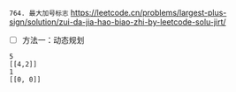 
`764. 最大加号标志` https://leetcode.cn/problems/largest-plus-sign/solution/zui-da-jia-hao-biao-zhi-by-leetcode-solu-jirt/
- [ ] 方法一：动态规划

```
5
[[4,2]]
1
[[0, 0]]
```
